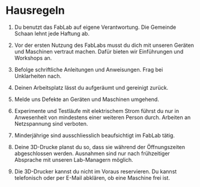 # Hausregeln

1. Du benutzt das FabLab auf eigene Verantwortung. Die Gemeinde Schaan lehnt jede Haftung ab.

2. Vor der ersten Nutzung des FabLabs musst du dich mit unseren Geräten und Maschinen vertraut machen. Dafür bieten wir Einführungen und Workshops an.

3. Befolge schriftliche Anleitungen und Anweisungen. Frag bei Unklarheiten nach.

4. Deinen Arbeitsplatz lässt du aufgeräumt und gereinigt zurück.

5. Melde uns Defekte an Geräten und Maschinen umgehend.

6. Experimente und Testläufe mit elektrischem Strom führst du nur in Anwesenheit von mindestens einer weiteren Person durch. Arbeiten an Netzspannung sind verboten.

7. Minderjährige sind ausschliesslich beaufsichtigt im FabLab tätig.

8. Deine 3D-Drucke planst du so, dass sie während der Öffnungszeiten abgeschlossen werden. Ausnahmen sind nur nach frühzeitiger Absprache mit unseren Lab-Managern möglich.

9. Die 3D-Drucker kannst du nicht im Voraus reservieren. Du kannst telefonisch oder per E-Mail abklären, ob eine Maschine frei ist.
